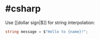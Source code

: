 # #csharp 
Use [[dollar sign|$]] for string interpolation:

```c#
string message = $"Hello to {name}!";
```
